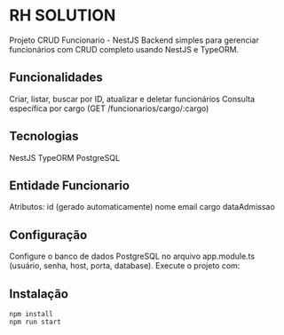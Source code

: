 # RH SOLUTION

Projeto CRUD Funcionario - NestJS
Backend simples para gerenciar funcionários com CRUD completo usando NestJS e TypeORM.

## Funcionalidades
Criar, listar, buscar por ID, atualizar e deletar funcionários
Consulta específica por cargo (GET /funcionarios/cargo/:cargo)

## Tecnologias
NestJS
TypeORM
PostgreSQL

## Entidade Funcionario
Atributos:
id (gerado automaticamente)
nome
email
cargo
dataAdmissao

## Configuração
Configure o banco de dados PostgreSQL no arquivo app.module.ts (usuário, senha, host, porta, database).
Execute o projeto com:

## Instalação
    npm install
    npm run start
